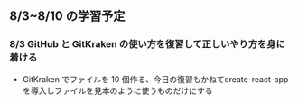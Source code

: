 ## 8/3~8/10 の学習予定

### 8/3 GitHub と GitKraken の使い方を復習して正しいやり方を身に着ける

- GitKraken でファイルを 10 個作る、今日の復習もかねてcreate-react-appを導入しファイルを見本のように使うものだけにする


